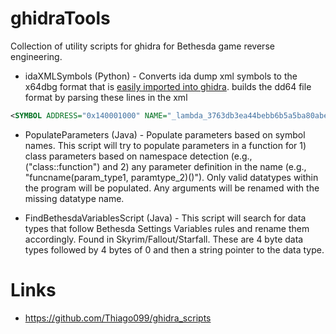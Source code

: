# ghidraTools

Collection of utility scripts for ghidra for Bethesda game reverse engineering.

- idaXMLSymbols (Python) - Converts ida dump xml symbols to the x64dbg format that is [easily imported into ghidra](https://github.com/alxbl/x64dbg-ghidra). builds the dd64 file format by parsing these lines in the xml

```xml
<SYMBOL ADDRESS="0x140001000" NAME="_lambda_3763db3ea44bebb6b5a5ba80abe5d030_::_lambda_3763db3ea44bebb6b5a5ba80abe5d030_" />
```

- PopulateParameters (Java) - Populate parameters based on symbol names. This script will try to populate parameters in a function for 1) class parameters based on namespace detection (e.g., ("class::function") and 2) any parameter definition in the name (e.g., "funcname(param_type1, paramtype_2)()"). Only valid datatypes within the program will be populated. Any arguments will be renamed with the missing datatype name.

- FindBethesdaVariablesScript (Java) - This script will search for data types that follow Bethesda Settings Variables rules and rename them accordingly. Found in Skyrim/Fallout/Starfall. These are 4 byte data types followed by 4 bytes of 0 and then a string pointer to the data type.

# Links

- https://github.com/Thiago099/ghidra_scripts
